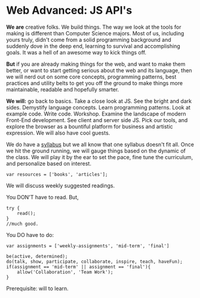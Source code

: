 # Web Advanced: JS API's

**We are** creative folks. We build things. The way we look at the tools for making is different than Computer Science majors. Most of us, including yours truly, didn't come from a solid programming background and suddenly dove in the deep end, learning to survival and accomplishing goals. It was a hell of an awesome way to kick things off.

**But** if you are already making things for the web, and want to make them better, or want to start getting serious about the web and its language, then we will nerd out on some core concepts, programming patterns, best practices and utility belts to get you off the ground to make things more maintainable, readable and hopefully smarter.

**We will:** go back to basics. Take a close look at JS. See the bright and dark sides. Demystify language concepts. Learn programming patterns. Look at example code. Write code. Workshop. Examine the landscape of modern Front-End development. See client and server side JS. Pick our tools, and explore the browser as a bountiful platform for business and artistic expression. We will also have cool guests.

We do have a [syllabus](https://github.com/js-apis/materials/blob/master/PGTE_5505_A_NILCHIANI_S19.pdf) but we all know that one syllabus doesn't fit all. Once we hit the ground running, we will gauge things based on the dynamic of the class. We will play it by the ear to set the  pace, fine tune the curriculum, and personalize based on interest.

	var resources = ['books', 'articles'];
	 
We will discuss weekly suggested readings.

You DON'T have to read. But, 
	
	try { 
		read(); 
	} 
	//much good.
	 
You DO have to do:
 	
 	var assignments = ['weekly-assignments', 'mid-term', 'final']
 	
 	be(active, determined);
 	do(talk, show, participate, collaborate, inspire, teach, haveFun); 
	if(assignment == 'mid-term' || assignment == 'final'){
	 	allow('Collaboration', 'Team Work');
	}

Prerequisite: will to learn.
